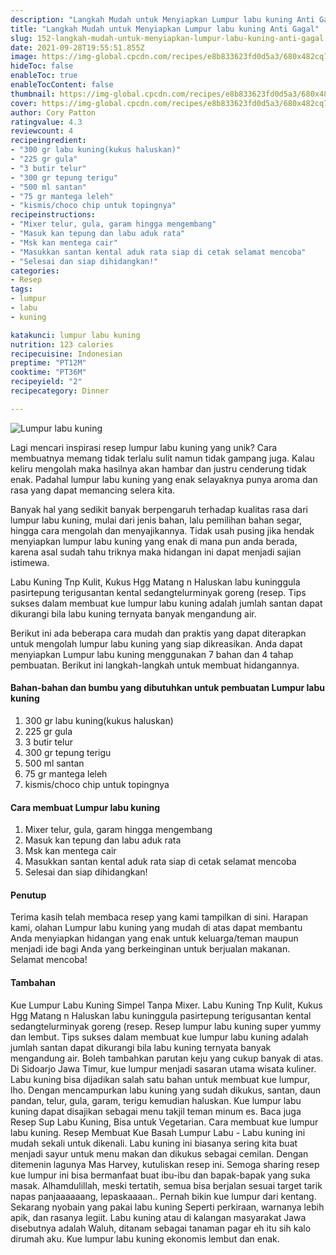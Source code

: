 ```yaml
---
description: "Langkah Mudah untuk Menyiapkan Lumpur labu kuning Anti Gagal"
title: "Langkah Mudah untuk Menyiapkan Lumpur labu kuning Anti Gagal"
slug: 152-langkah-mudah-untuk-menyiapkan-lumpur-labu-kuning-anti-gagal
date: 2021-09-28T19:55:51.855Z
image: https://img-global.cpcdn.com/recipes/e8b833623fd0d5a3/680x482cq70/lumpur-labu-kuning-foto-resep-utama.jpg
hideToc: false
enableToc: true
enableTocContent: false
thumbnail: https://img-global.cpcdn.com/recipes/e8b833623fd0d5a3/680x482cq70/lumpur-labu-kuning-foto-resep-utama.jpg
cover: https://img-global.cpcdn.com/recipes/e8b833623fd0d5a3/680x482cq70/lumpur-labu-kuning-foto-resep-utama.jpg
author: Cory Patton
ratingvalue: 4.3
reviewcount: 4
recipeingredient:
- "300 gr labu kuning(kukus haluskan)"
- "225 gr gula"
- "3 butir telur"
- "300 gr tepung terigu"
- "500 ml santan"
- "75 gr mantega leleh"
- "kismis/choco chip untuk topingnya"
recipeinstructions:
- "Mixer telur, gula, garam hingga mengembang"
- "Masuk kan tepung dan labu aduk rata"
- "Msk kan mentega cair"
- "Masukkan santan kental aduk rata siap di cetak selamat mencoba"
- "Selesai dan siap dihidangkan!"
categories:
- Resep
tags:
- lumpur
- labu
- kuning

katakunci: lumpur labu kuning 
nutrition: 123 calories
recipecuisine: Indonesian
preptime: "PT12M"
cooktime: "PT36M"
recipeyield: "2"
recipecategory: Dinner

---
```



![Lumpur labu kuning](https://img-global.cpcdn.com/recipes/e8b833623fd0d5a3/680x482cq70/lumpur-labu-kuning-foto-resep-utama.jpg)

Lagi mencari inspirasi resep lumpur labu kuning yang unik? Cara membuatnya memang tidak terlalu sulit namun tidak gampang juga. Kalau keliru mengolah maka hasilnya akan hambar dan justru cenderung tidak enak. Padahal lumpur labu kuning yang enak selayaknya punya aroma dan rasa yang dapat memancing selera kita.

Banyak hal yang sedikit banyak berpengaruh terhadap kualitas rasa dari lumpur labu kuning, mulai dari jenis bahan, lalu pemilihan bahan segar, hingga cara mengolah dan menyajikannya. Tidak usah pusing jika hendak menyiapkan lumpur labu kuning yang enak di mana pun anda berada, karena asal sudah tahu triknya maka hidangan ini dapat menjadi sajian istimewa.

Labu Kuning Tnp Kulit, Kukus Hgg Matang n Haluskan labu kuninggula pasirtepung terigusantan kental sedangtelurminyak goreng (resep. Tips sukses dalam membuat kue lumpur labu kuning adalah jumlah santan dapat dikurangi bila labu kuning ternyata banyak mengandung air. 

Berikut ini ada beberapa cara mudah dan praktis yang dapat diterapkan untuk mengolah lumpur labu kuning yang siap dikreasikan. Anda dapat menyiapkan Lumpur labu kuning menggunakan 7 bahan dan 4 tahap pembuatan. Berikut ini langkah-langkah untuk membuat hidangannya.

<!--inarticleads1-->

#### Bahan-bahan dan bumbu yang dibutuhkan untuk pembuatan Lumpur labu kuning

1. 300 gr labu kuning(kukus haluskan)
1. 225 gr gula
1. 3 butir telur
1. 300 gr tepung terigu
1. 500 ml santan
1. 75 gr mantega leleh
1. kismis/choco chip untuk topingnya

<!--inarticleads2-->

#### Cara membuat Lumpur labu kuning

1. Mixer telur, gula, garam hingga mengembang
1. Masuk kan tepung dan labu aduk rata
1. Msk kan mentega cair
1. Masukkan santan kental aduk rata siap di cetak selamat mencoba
1. Selesai dan siap dihidangkan!

#### Penutup

Terima kasih telah membaca resep yang kami tampilkan di sini. Harapan kami, olahan Lumpur labu kuning yang mudah di atas dapat membantu Anda menyiapkan hidangan yang enak untuk keluarga/teman maupun menjadi ide bagi Anda yang berkeinginan untuk berjualan makanan. Selamat mencoba!

#### Tambahan

Kue Lumpur Labu Kuning Simpel Tanpa Mixer. Labu Kuning Tnp Kulit, Kukus Hgg Matang n Haluskan labu kuninggula pasirtepung terigusantan kental sedangtelurminyak goreng (resep. Resep lumpur labu kuning super yummy dan lembut. Tips sukses dalam membuat kue lumpur labu kuning adalah jumlah santan dapat dikurangi bila labu kuning ternyata banyak mengandung air. Boleh tambahkan parutan keju yang cukup banyak di atas. Di Sidoarjo Jawa Timur, kue lumpur menjadi sasaran utama wisata kuliner. Labu kuning bisa dijadikan salah satu bahan untuk membuat kue lumpur, lho. Dengan mencampurkan labu kuning yang sudah dikukus, santan, daun pandan, telur, gula, garam, terigu kemudian haluskan. Kue lumpur labu kuning dapat disajikan sebagai menu takjil teman minum es. Baca juga Resep Sup Labu Kuning, Bisa untuk Vegetarian. Cara membuat kue lumpur labu kuning. Resep Membuat Kue Basah Lumpur Labu - Labu kuning ini mudah sekali untuk dikenali. Labu kuning ini biasanya sering kita buat menjadi sayur untuk menu makan dan dikukus sebagai cemilan. Dengan ditemenin lagunya Mas Harvey, kutuliskan resep ini. Semoga sharing resep kue lumpur ini bisa bermanfaat buat ibu-ibu dan bapak-bapak yang suka masak. Alhamdulillah, meski tertatih, semua bisa berjalan sesuai target tarik napas panjaaaaaang, lepaskaaaan.. Pernah bikin kue lumpur dari kentang. Sekarang nyobain yang pakai labu kuning Seperti perkiraan, warnanya lebih apik, dan rasanya legiit. Labu kuning atau di kalangan masyarakat Jawa disebutnya adalah Waluh, ditanam sebagai tanaman pagar eh itu sih kalo dirumah aku. Kue lumpur labu kuning ekonomis lembut dan enak. 

